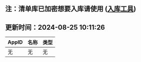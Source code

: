 ## 注：清单库已加密想要入库请使用 ([入库工具](https://github.com/BlankTMing/ManifestAutoUpdate/releases))

## 更新时间：2024-08-25 10:11:26
| AppID | 名称 | 类型  |
| :-------------------- | :----------------------------- | :----------- |
| 无 | 无 | 无 |
